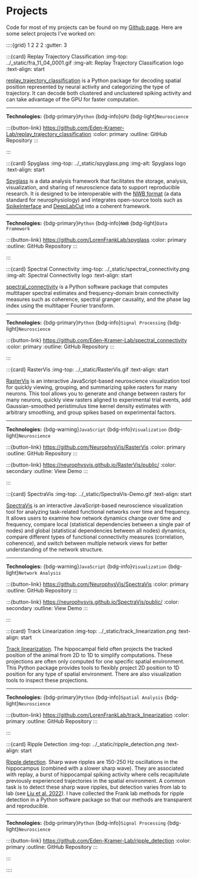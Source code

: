 # Projects

Code for most of my projects can be found on my [Github page](https://github.com/edeno). Here are some select projects I've worked on:

::::{grid} 1 2 2 2
:gutter: 3

:::{card} Replay Trajectory Classification
:img-top: ../_static/fra_11_04_0001.gif
:img-alt: Replay Trajectory Classification logo
:text-align: start

[replay_trajectory_classification](https://github.com/Eden-Kramer-Lab/replay_trajectory_classification) is a Python package for decoding spatial position represented by neural activity and categorizing the type of trajectory. It can decode both clustered and unclustered spiking activity and can take advantage of the GPU for faster computation.

---
**Technologies:** {bdg-primary}`Python` {bdg-info}`GPU` {bdg-light}`Neuroscience`

:::{button-link} <https://github.com/Eden-Kramer-Lab/replay_trajectory_classification>
    :color: primary
    :outline:
    GitHub Repository
:::

:::

:::{card} Spyglass
:img-top: ../_static/spyglass.png
:img-alt: Spyglass logo
:text-align: start

[Spyglass](https://github.com/LorenFrankLab/spyglass) is a data analysis framework that facilitates the storage, analysis, visualization, and sharing of neuroscience data to support reproducible research. It is designed to be interoperable with the [NWB format](https://www.nwb.org/) (a data standard for neurophysiology) and integrates open-source tools such as [SpikeInterface](https://spikeinterface.readthedocs.io/en/latest/) and [DeepLabCut](http://www.mackenziemathislab.org/deeplabcut) into a coherent framework.

---

**Technologies:** {bdg-primary}`Python` {bdg-info}`NWB` {bdg-light}`Data Framework`

:::{button-link} <https://github.com/LorenFrankLab/spyglass>
    :color: primary
    :outline:
    GitHub Repository
:::

:::

:::{card} Spectral Connectivity
:img-top: ../_static/spectral_connectivity.png
:img-alt: Spectral Connectivity logo
:text-align: start

[spectral_connectivity](https://github.com/Eden-Kramer-Lab/spectral_connectivity) is a Python software package that computes multitaper spectral estimates and frequency-domain brain connectivity measures such as coherence, spectral granger causality, and the phase lag index using the multitaper Fourier transform.

---
**Technologies:** {bdg-primary}`Python` {bdg-info}`Signal Processing` {bdg-light}`Neuroscience`

:::{button-link} <https://github.com/Eden-Kramer-Lab/spectral_connectivity>
    :color: primary
    :outline:
    GitHub Repository
:::

:::

:::{card} RasterVis
:img-top: ../_static/RasterVis.gif
:text-align: start

[RasterVis](https://github.com/NeurophysVis/RasterVis) is an interactive JavaScript-based neuroscience visualization tool for quickly viewing, grouping, and summarizing spike rasters for many neurons. This tool allows you to generate and change between rasters for many neurons, quickly view rasters aligned to experimental trial events, add Gaussian-smoothed peristimulus time kernel density estimates with arbitrary smoothing, and group spikes based on experimental factors.

---
**Technologies:** {bdg-warning}`JavaScript` {bdg-info}`Visualization` {bdg-light}`Neuroscience`

:::{button-link} <https://github.com/NeurophysVis/RasterVis>
    :color: primary
    :outline:
    GitHub Repository
:::

:::{button-link} <https://neurophysvis.github.io/RasterVis/public/>
    :color: secondary
    :outline:
    View Demo
:::

:::

:::{card} SpectraVis
:img-top: ../_static/SpectraVis-Demo.gif
:text-align: start

[SpectraVis](https://github.com/NeurophysVis/SpectraVis) is an interactive JavaScript-based neuroscience visualization tool for analyzing task-related functional networks over time and frequency. It allows users to examine how network dynamics change over time and frequency, compare local (statistical dependencies between a single pair of nodes) and global (statistical dependencies between all nodes) dynamics, compare different types of functional connectivity measures (correlation, coherence), and switch between multiple network views for better understanding of the network structure.

---
**Technologies:** {bdg-warning}`JavaScript` {bdg-info}`Visualization` {bdg-light}`Network Analysis`

:::{button-link} <https://github.com/NeurophysVis/SpectraVis>
    :color: primary
    :outline:
    GitHub Repository
:::

:::{button-link} <https://neurophysvis.github.io/SpectraVis/public/>
    :color: secondary
    :outline:
    View Demo
:::

:::

:::{card} Track Linearization
:img-top: ../_static/track_linearization.png
:text-align: start

[Track linearization](https://github.com/LorenFrankLab/track_linearization). The hippocampal field often projects the tracked position of the animal from 2D to 1D to simplify computations. These projections are often only computed for one specific spatial environment. This Python package provides tools to flexibly project 2D position to 1D position for any type of spatial environment. There are also visualization tools to inspect these projections.

---
**Technologies:** {bdg-primary}`Python` {bdg-info}`Spatial Analysis` {bdg-light}`Neuroscience`

:::{button-link} <https://github.com/LorenFrankLab/track_linearization>
    :color: primary
    :outline:
    GitHub Repository
:::

:::

:::{card} Ripple Detection
:img-top: ../_static/ripple_detection.png
:text-align: start

[Ripple detection](https://github.com/Eden-Kramer-Lab/ripple_detection). Sharp wave ripples are 150-250 Hz oscillations in the hippocampus (combined with a slower sharp wave). They are associated with replay, a burst of hippocampal spiking activity where cells recapitulate previously experienced trajectories in the spatial environment. A common task is to detect these sharp wave ripples, but detection varies from lab to lab (see [Liu et al. 2022](https://www.nature.com/articles/s41467-022-33536-x)). I have collected the Frank lab methods for ripple detection in a Python software package so that our methods are transparent and reproducible.

---
**Technologies:** {bdg-primary}`Python` {bdg-info}`Signal Processing` {bdg-light}`Neuroscience`

:::{button-link} <https://github.com/Eden-Kramer-Lab/ripple_detection>
    :color: primary
    :outline:
    GitHub Repository
:::

:::

::::
